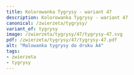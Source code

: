 ```yaml
---
title: Kolorowanka Tygrysy - wariant 47
description: Kolorowanka Tygrysy - wariant 47
canonical: /zwierzeta/tygrysy/
variant_of: tygrysy
image: /zwierzeta/tygrysy/47/tygrysy-47.svg
pdf: /zwierzeta/tygrysy/47/tygrysy-47.pdf
alt: "Malowanka tygrysy do druku A4"
tags:
- zwierzeta
- tygrysy
---
```

